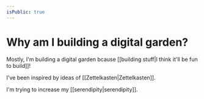 ```yaml
---
isPublic: true
---
```


# Why am I building a digital garden?

Mostly, I'm building a digital garden bcause [[building stuff|I think it'll be fun to build]]!

I've been inspired by ideas of [[Zettelkasten|Zettelkasten]].

I'm trying to increase my [[serendipity|serendipity]].